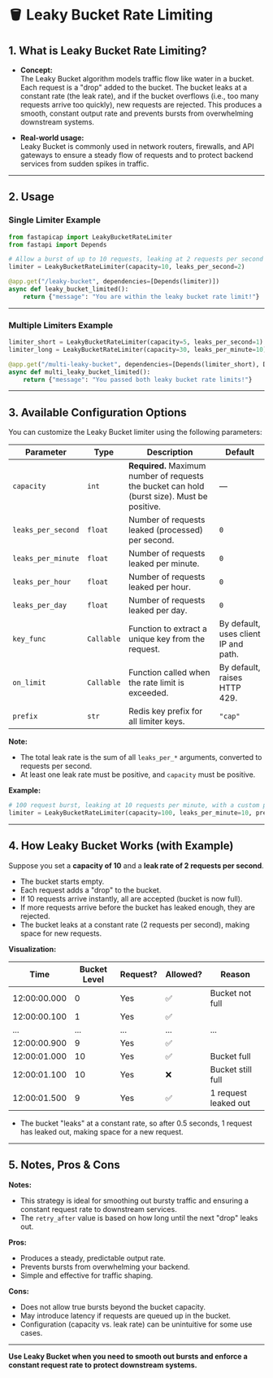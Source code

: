 # 🪣 Leaky Bucket Rate Limiting

## 1. What is Leaky Bucket Rate Limiting?

- **Concept:**  
  The Leaky Bucket algorithm models traffic flow like water in a bucket. Each request is a "drop" added to the bucket. The bucket leaks at a constant rate (the leak rate), and if the bucket overflows (i.e., too many requests arrive too quickly), new requests are rejected. This produces a smooth, constant output rate and prevents bursts from overwhelming downstream systems.

- **Real-world usage:**  
  Leaky Bucket is commonly used in network routers, firewalls, and API gateways to ensure a steady flow of requests and to protect backend services from sudden spikes in traffic.

---

## 2. Usage

### Single Limiter Example

```python
from fastapicap import LeakyBucketRateLimiter
from fastapi import Depends

# Allow a burst of up to 10 requests, leaking at 2 requests per second
limiter = LeakyBucketRateLimiter(capacity=10, leaks_per_second=2)

@app.get("/leaky-bucket", dependencies=[Depends(limiter)])
async def leaky_bucket_limited():
    return {"message": "You are within the leaky bucket rate limit!"}
```

---

### Multiple Limiters Example

```python
limiter_short = LeakyBucketRateLimiter(capacity=5, leaks_per_second=1)
limiter_long = LeakyBucketRateLimiter(capacity=30, leaks_per_minute=10)

@app.get("/multi-leaky-bucket", dependencies=[Depends(limiter_short), Depends(limiter_long)])
async def multi_leaky_bucket_limited():
    return {"message": "You passed both leaky bucket rate limits!"}
```

---

## 3. Available Configuration Options

You can customize the Leaky Bucket limiter using the following parameters:

| Parameter           | Type      | Description                                                                                 | Default      |
|---------------------|-----------|---------------------------------------------------------------------------------------------|--------------|
| `capacity`          | `int`     | **Required.** Maximum number of requests the bucket can hold (burst size). Must be positive.| —            |
| `leaks_per_second`  | `float`   | Number of requests leaked (processed) per second.                                           | `0`          |
| `leaks_per_minute`  | `float`   | Number of requests leaked per minute.                                                       | `0`          |
| `leaks_per_hour`    | `float`   | Number of requests leaked per hour.                                                         | `0`          |
| `leaks_per_day`     | `float`   | Number of requests leaked per day.                                                          | `0`          |
| `key_func`          | `Callable`| Function to extract a unique key from the request.                                          | By default, uses client IP and path. |
| `on_limit`          | `Callable`| Function called when the rate limit is exceeded.                                            | By default, raises HTTP 429.         |
| `prefix`            | `str`     | Redis key prefix for all limiter keys.                                                      | `"cap"`      |

**Note:**  
- The total leak rate is the sum of all `leaks_per_*` arguments, converted to requests per second.
- At least one leak rate must be positive, and `capacity` must be positive.

**Example:**
```python
# 100 request burst, leaking at 10 requests per minute, with a custom prefix
limiter = LeakyBucketRateLimiter(capacity=100, leaks_per_minute=10, prefix="myapi")
```

---

## 4. How Leaky Bucket Works (with Example)

Suppose you set a **capacity of 10** and a **leak rate of 2 requests per second**.

- The bucket starts empty.
- Each request adds a "drop" to the bucket.
- If 10 requests arrive instantly, all are accepted (bucket is now full).
- If more requests arrive before the bucket has leaked enough, they are rejected.
- The bucket leaks at a constant rate (2 requests per second), making space for new requests.

**Visualization:**

| Time         | Bucket Level | Request? | Allowed? | Reason                |
|--------------|-------------|----------|----------|-----------------------|
| 12:00:00.000 | 0           | Yes      | ✅       | Bucket not full       |
| 12:00:00.100 | 1           | Yes      | ✅       |                       |
| ...          | ...         | ...      | ...      | ...                   |
| 12:00:00.900 | 9           | Yes      | ✅       |                       |
| 12:00:01.000 | 10          | Yes      | ✅       | Bucket full           |
| 12:00:01.100 | 10          | Yes      | ❌       | Bucket still full     |
| 12:00:01.500 | 9           | Yes      | ✅       | 1 request leaked out  |

- The bucket "leaks" at a constant rate, so after 0.5 seconds, 1 request has leaked out, making space for a new request.

---

## 5. Notes, Pros & Cons

**Notes:**

- This strategy is ideal for smoothing out bursty traffic and ensuring a constant request rate to downstream services.
- The `retry_after` value is based on how long until the next "drop" leaks out.

**Pros:**

- Produces a steady, predictable output rate.
- Prevents bursts from overwhelming your backend.
- Simple and effective for traffic shaping.

**Cons:**

- Does not allow true bursts beyond the bucket capacity.
- May introduce latency if requests are queued up in the bucket.
- Configuration (capacity vs. leak rate) can be unintuitive for some use cases.

---

**Use Leaky Bucket when you need to smooth out bursts and enforce a constant request rate to protect downstream systems.**